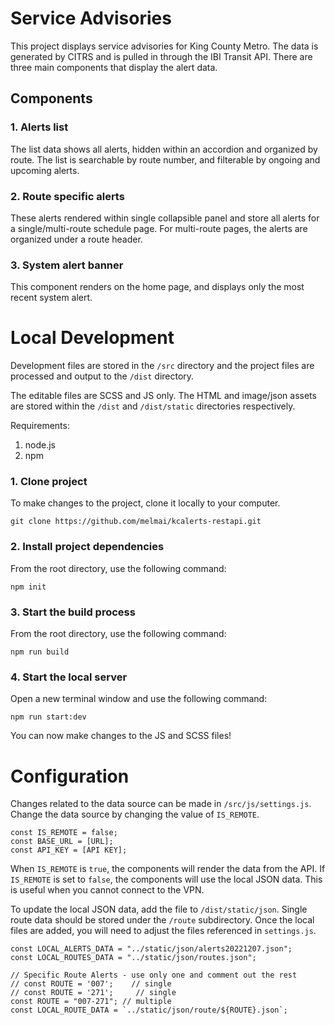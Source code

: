 # Service Advisories

This project displays service advisories for King County Metro. The data is generated by CITRS and is pulled in through the IBI Transit API. There are three main components that display the alert data.

## Components

### 1. Alerts list

The list data shows all alerts, hidden within an accordion and organized by route. The list is searchable by route number, and filterable by ongoing and upcoming alerts.

### 2. Route specific alerts

These alerts rendered within single collapsible panel and store all alerts for a single/multi-route schedule page. For multi-route pages, the alerts are organized under a route header.

### 3. System alert banner

This component renders on the home page, and displays only the most recent system alert.

# Local Development

Development files are stored in the `/src` directory and the project files are processed and output to the `/dist` directory.

The editable files are SCSS and JS only. The HTML and image/json assets are stored within the `/dist` and `/dist/static` directories respectively.

Requirements:

1. node.js
2. npm

### 1. Clone project

To make changes to the project, clone it locally to your computer.

```
git clone https://github.com/melmai/kcalerts-restapi.git
```

### 2. Install project dependencies

From the root directory, use the following command:

```
npm init
```

### 3. Start the build process

From the root directory, use the following command:

```
npm run build
```

### 4. Start the local server

Open a new terminal window and use the following command:

```
npm run start:dev
```

You can now make changes to the JS and SCSS files!

# Configuration

Changes related to the data source can be made in `/src/js/settings.js`. Change the data source by changing the value of `IS_REMOTE`.

```
const IS_REMOTE = false;
const BASE_URL = [URL];
const API_KEY = [API KEY];
```

When `IS_REMOTE` is `true`, the components will render the data from the API. If `IS_REMOTE` is set to `false`, the components will use the local JSON data. This is useful when you cannot connect to the VPN.

To update the local JSON data, add the file to `/dist/static/json`. Single route data should be stored under the `/route` subdirectory. Once the local files are added, you will need to adjust the files referenced in `settings.js`.

```
const LOCAL_ALERTS_DATA = "../static/json/alerts20221207.json";
const LOCAL_ROUTES_DATA = "../static/json/routes.json";

// Specific Route Alerts - use only one and comment out the rest
// const ROUTE = '007';    // single
// const ROUTE = '271';     // single
const ROUTE = "007-271"; // multiple
const LOCAL_ROUTE_DATA = `../static/json/route/${ROUTE}.json`;
```
